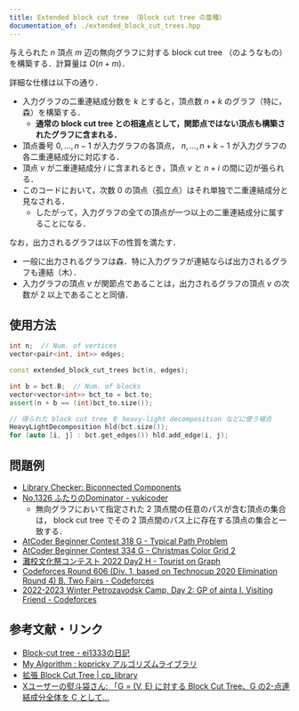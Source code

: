 ```yaml
---
title: Extended block cut tree （Block cut tree の亜種）
documentation_of: ./extended_block_cut_trees.hpp
---
```


与えられた $n$ 頂点 $m$ 辺の無向グラフに対する block cut tree （のようなもの）を構築する．計算量は $O(n + m)$．

詳細な仕様は以下の通り．

- 入力グラフの二重連結成分数を $k$ とすると，頂点数 $n + k$ のグラフ（特に，森）を構築する．
  - **通常の block cut tree との相違点として，関節点ではない頂点も構築されたグラフに含まれる．**
- 頂点番号 $0, \ldots, n - 1$ が入力グラフの各頂点， $n, \ldots, n + k - 1$ が入力グラフの各二重連結成分に対応する．
- 頂点 $v$ が二重連結成分 $i$ に含まれるとき，頂点 $v$ と $n + i$ の間に辺が張られる．
- このコードにおいて，次数 0 の頂点（孤立点）はそれ単独で二重連結成分と見なされる．
  - したがって，入力グラフの全ての頂点が一つ以上の二重連結成分に属することになる．

なお，出力されるグラフは以下の性質を満たす．

- 一般に出力されるグラフは森．特に入力グラフが連結ならば出力されるグラフも連結（木）．
- 入力グラフの頂点 $v$ が関節点であることは，出力されるグラフの頂点 $v$ の次数が $2$ 以上であることと同値．

## 使用方法

```cpp
int n;  // Num. of vertices
vector<pair<int, int>> edges;

const extended_block_cut_trees bct(n, edges);

int b = bct.B;  // Num. of blocks
vector<vector<int>> bct_to = bct.to;
assert(n + b == (int)bct_to.size());

// 得られた block cut tree を heavy-light decomposition などに使う場合
HeavyLightDecomposition hld(bct.size());
for (auto [i, j] : bct.get_edges()) hld.add_edge(i, j);
```

## 問題例

- [Library Checker: Biconnected Components](https://judge.yosupo.jp/problem/biconnected_components)
- [No.1326 ふたりのDominator - yukicoder](https://yukicoder.me/problems/no/1326)
  - 無向グラフにおいて指定された 2 頂点間の任意のパスが含む頂点の集合は， block cut tree でその 2 頂点間のパス上に存在する頂点の集合と一致する．
- [AtCoder Beginner Contest 318 G - Typical Path Problem](https://atcoder.jp/contests/abc318/tasks/abc318_g)
- [AtCoder Beginner Contest 334 G - Christmas Color Grid 2](https://atcoder.jp/contests/abc334/tasks/abc334_g)
- [灘校文化祭コンテスト 2022 Day2 H - Tourist on Graph](https://atcoder.jp/contests/nadafes2022_day2/tasks/nadafes2022_day2_h)
- [Codeforces Round 606 (Div. 1, based on Technocup 2020 Elimination Round 4) B. Two Fairs - Codeforces](https://codeforces.com/contest/1276/problem/B)
- [2022-2023 Winter Petrozavodsk Camp, Day 2: GP of ainta I. Visiting Friend - Codeforces](https://codeforces.com/gym/104427/problem/I)

## 参考文献・リンク

- [Block-cut tree - ei1333の日記](https://ei1333.hateblo.jp/entry/2020/03/25/010057)
- [My Algorithm : kopricky アルゴリズムライブラリ](https://kopricky.github.io/code/GraphDecomposition/articulation.html)
- [拡張 Block Cut Tree | cp_library](https://ssrs-cp.github.io/cp_library/graph/extended_block_cut_tree.hpp.html)
- [Xユーザーの熨斗袋さん: 「G = (V, E) に対する Block Cut Tree、G の2-点連結成分全体を C として...](https://x.com/noshi91/status/1529858538650374144)
